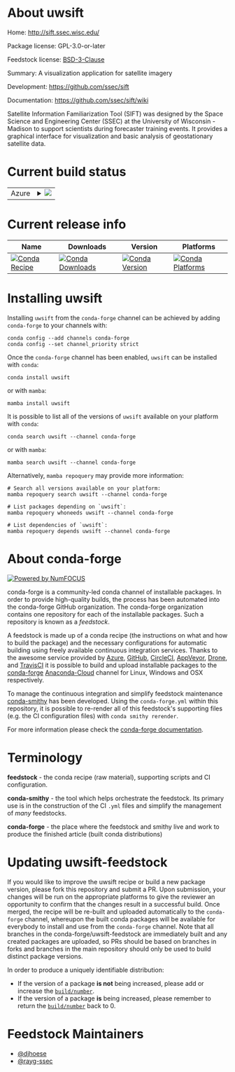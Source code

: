 About uwsift
============

Home: http://sift.ssec.wisc.edu/

Package license: GPL-3.0-or-later

Feedstock license: [BSD-3-Clause](https://github.com/conda-forge/uwsift-feedstock/blob/main/LICENSE.txt)

Summary: A visualization application for satellite imagery

Development: https://github.com/ssec/sift

Documentation: https://github.com/ssec/sift/wiki

Satellite Information Familiarization Tool (SIFT) was designed by the Space
Science and Engineering Center (SSEC) at the University of
Wisconsin - Madison to support scientists during forecaster training
events. It provides a graphical interface for visualization and basic
analysis of geostationary satellite data.


Current build status
====================


<table>
    
  <tr>
    <td>Azure</td>
    <td>
      <details>
        <summary>
          <a href="https://dev.azure.com/conda-forge/feedstock-builds/_build/latest?definitionId=8639&branchName=main">
            <img src="https://dev.azure.com/conda-forge/feedstock-builds/_apis/build/status/uwsift-feedstock?branchName=main">
          </a>
        </summary>
        <table>
          <thead><tr><th>Variant</th><th>Status</th></tr></thead>
          <tbody><tr>
              <td>linux_64_python3.10.____cpython</td>
              <td>
                <a href="https://dev.azure.com/conda-forge/feedstock-builds/_build/latest?definitionId=8639&branchName=main">
                  <img src="https://dev.azure.com/conda-forge/feedstock-builds/_apis/build/status/uwsift-feedstock?branchName=main&jobName=linux&configuration=linux_64_python3.10.____cpython" alt="variant">
                </a>
              </td>
            </tr><tr>
              <td>linux_64_python3.7.____cpython</td>
              <td>
                <a href="https://dev.azure.com/conda-forge/feedstock-builds/_build/latest?definitionId=8639&branchName=main">
                  <img src="https://dev.azure.com/conda-forge/feedstock-builds/_apis/build/status/uwsift-feedstock?branchName=main&jobName=linux&configuration=linux_64_python3.7.____cpython" alt="variant">
                </a>
              </td>
            </tr><tr>
              <td>linux_64_python3.8.____cpython</td>
              <td>
                <a href="https://dev.azure.com/conda-forge/feedstock-builds/_build/latest?definitionId=8639&branchName=main">
                  <img src="https://dev.azure.com/conda-forge/feedstock-builds/_apis/build/status/uwsift-feedstock?branchName=main&jobName=linux&configuration=linux_64_python3.8.____cpython" alt="variant">
                </a>
              </td>
            </tr><tr>
              <td>linux_64_python3.9.____cpython</td>
              <td>
                <a href="https://dev.azure.com/conda-forge/feedstock-builds/_build/latest?definitionId=8639&branchName=main">
                  <img src="https://dev.azure.com/conda-forge/feedstock-builds/_apis/build/status/uwsift-feedstock?branchName=main&jobName=linux&configuration=linux_64_python3.9.____cpython" alt="variant">
                </a>
              </td>
            </tr><tr>
              <td>osx_64_python3.10.____cpython</td>
              <td>
                <a href="https://dev.azure.com/conda-forge/feedstock-builds/_build/latest?definitionId=8639&branchName=main">
                  <img src="https://dev.azure.com/conda-forge/feedstock-builds/_apis/build/status/uwsift-feedstock?branchName=main&jobName=osx&configuration=osx_64_python3.10.____cpython" alt="variant">
                </a>
              </td>
            </tr><tr>
              <td>osx_64_python3.7.____cpython</td>
              <td>
                <a href="https://dev.azure.com/conda-forge/feedstock-builds/_build/latest?definitionId=8639&branchName=main">
                  <img src="https://dev.azure.com/conda-forge/feedstock-builds/_apis/build/status/uwsift-feedstock?branchName=main&jobName=osx&configuration=osx_64_python3.7.____cpython" alt="variant">
                </a>
              </td>
            </tr><tr>
              <td>osx_64_python3.8.____cpython</td>
              <td>
                <a href="https://dev.azure.com/conda-forge/feedstock-builds/_build/latest?definitionId=8639&branchName=main">
                  <img src="https://dev.azure.com/conda-forge/feedstock-builds/_apis/build/status/uwsift-feedstock?branchName=main&jobName=osx&configuration=osx_64_python3.8.____cpython" alt="variant">
                </a>
              </td>
            </tr><tr>
              <td>osx_64_python3.9.____cpython</td>
              <td>
                <a href="https://dev.azure.com/conda-forge/feedstock-builds/_build/latest?definitionId=8639&branchName=main">
                  <img src="https://dev.azure.com/conda-forge/feedstock-builds/_apis/build/status/uwsift-feedstock?branchName=main&jobName=osx&configuration=osx_64_python3.9.____cpython" alt="variant">
                </a>
              </td>
            </tr><tr>
              <td>osx_arm64_python3.10.____cpython</td>
              <td>
                <a href="https://dev.azure.com/conda-forge/feedstock-builds/_build/latest?definitionId=8639&branchName=main">
                  <img src="https://dev.azure.com/conda-forge/feedstock-builds/_apis/build/status/uwsift-feedstock?branchName=main&jobName=osx&configuration=osx_arm64_python3.10.____cpython" alt="variant">
                </a>
              </td>
            </tr><tr>
              <td>osx_arm64_python3.8.____cpython</td>
              <td>
                <a href="https://dev.azure.com/conda-forge/feedstock-builds/_build/latest?definitionId=8639&branchName=main">
                  <img src="https://dev.azure.com/conda-forge/feedstock-builds/_apis/build/status/uwsift-feedstock?branchName=main&jobName=osx&configuration=osx_arm64_python3.8.____cpython" alt="variant">
                </a>
              </td>
            </tr><tr>
              <td>osx_arm64_python3.9.____cpython</td>
              <td>
                <a href="https://dev.azure.com/conda-forge/feedstock-builds/_build/latest?definitionId=8639&branchName=main">
                  <img src="https://dev.azure.com/conda-forge/feedstock-builds/_apis/build/status/uwsift-feedstock?branchName=main&jobName=osx&configuration=osx_arm64_python3.9.____cpython" alt="variant">
                </a>
              </td>
            </tr><tr>
              <td>win_64_python3.10.____cpython</td>
              <td>
                <a href="https://dev.azure.com/conda-forge/feedstock-builds/_build/latest?definitionId=8639&branchName=main">
                  <img src="https://dev.azure.com/conda-forge/feedstock-builds/_apis/build/status/uwsift-feedstock?branchName=main&jobName=win&configuration=win_64_python3.10.____cpython" alt="variant">
                </a>
              </td>
            </tr><tr>
              <td>win_64_python3.7.____cpython</td>
              <td>
                <a href="https://dev.azure.com/conda-forge/feedstock-builds/_build/latest?definitionId=8639&branchName=main">
                  <img src="https://dev.azure.com/conda-forge/feedstock-builds/_apis/build/status/uwsift-feedstock?branchName=main&jobName=win&configuration=win_64_python3.7.____cpython" alt="variant">
                </a>
              </td>
            </tr><tr>
              <td>win_64_python3.8.____cpython</td>
              <td>
                <a href="https://dev.azure.com/conda-forge/feedstock-builds/_build/latest?definitionId=8639&branchName=main">
                  <img src="https://dev.azure.com/conda-forge/feedstock-builds/_apis/build/status/uwsift-feedstock?branchName=main&jobName=win&configuration=win_64_python3.8.____cpython" alt="variant">
                </a>
              </td>
            </tr><tr>
              <td>win_64_python3.9.____cpython</td>
              <td>
                <a href="https://dev.azure.com/conda-forge/feedstock-builds/_build/latest?definitionId=8639&branchName=main">
                  <img src="https://dev.azure.com/conda-forge/feedstock-builds/_apis/build/status/uwsift-feedstock?branchName=main&jobName=win&configuration=win_64_python3.9.____cpython" alt="variant">
                </a>
              </td>
            </tr>
          </tbody>
        </table>
      </details>
    </td>
  </tr>
</table>

Current release info
====================

| Name | Downloads | Version | Platforms |
| --- | --- | --- | --- |
| [![Conda Recipe](https://img.shields.io/badge/recipe-uwsift-green.svg)](https://anaconda.org/conda-forge/uwsift) | [![Conda Downloads](https://img.shields.io/conda/dn/conda-forge/uwsift.svg)](https://anaconda.org/conda-forge/uwsift) | [![Conda Version](https://img.shields.io/conda/vn/conda-forge/uwsift.svg)](https://anaconda.org/conda-forge/uwsift) | [![Conda Platforms](https://img.shields.io/conda/pn/conda-forge/uwsift.svg)](https://anaconda.org/conda-forge/uwsift) |

Installing uwsift
=================

Installing `uwsift` from the `conda-forge` channel can be achieved by adding `conda-forge` to your channels with:

```
conda config --add channels conda-forge
conda config --set channel_priority strict
```

Once the `conda-forge` channel has been enabled, `uwsift` can be installed with `conda`:

```
conda install uwsift
```

or with `mamba`:

```
mamba install uwsift
```

It is possible to list all of the versions of `uwsift` available on your platform with `conda`:

```
conda search uwsift --channel conda-forge
```

or with `mamba`:

```
mamba search uwsift --channel conda-forge
```

Alternatively, `mamba repoquery` may provide more information:

```
# Search all versions available on your platform:
mamba repoquery search uwsift --channel conda-forge

# List packages depending on `uwsift`:
mamba repoquery whoneeds uwsift --channel conda-forge

# List dependencies of `uwsift`:
mamba repoquery depends uwsift --channel conda-forge
```


About conda-forge
=================

[![Powered by
NumFOCUS](https://img.shields.io/badge/powered%20by-NumFOCUS-orange.svg?style=flat&colorA=E1523D&colorB=007D8A)](https://numfocus.org)

conda-forge is a community-led conda channel of installable packages.
In order to provide high-quality builds, the process has been automated into the
conda-forge GitHub organization. The conda-forge organization contains one repository
for each of the installable packages. Such a repository is known as a *feedstock*.

A feedstock is made up of a conda recipe (the instructions on what and how to build
the package) and the necessary configurations for automatic building using freely
available continuous integration services. Thanks to the awesome service provided by
[Azure](https://azure.microsoft.com/en-us/services/devops/), [GitHub](https://github.com/),
[CircleCI](https://circleci.com/), [AppVeyor](https://www.appveyor.com/),
[Drone](https://cloud.drone.io/welcome), and [TravisCI](https://travis-ci.com/)
it is possible to build and upload installable packages to the
[conda-forge](https://anaconda.org/conda-forge) [Anaconda-Cloud](https://anaconda.org/)
channel for Linux, Windows and OSX respectively.

To manage the continuous integration and simplify feedstock maintenance
[conda-smithy](https://github.com/conda-forge/conda-smithy) has been developed.
Using the ``conda-forge.yml`` within this repository, it is possible to re-render all of
this feedstock's supporting files (e.g. the CI configuration files) with ``conda smithy rerender``.

For more information please check the [conda-forge documentation](https://conda-forge.org/docs/).

Terminology
===========

**feedstock** - the conda recipe (raw material), supporting scripts and CI configuration.

**conda-smithy** - the tool which helps orchestrate the feedstock.
                   Its primary use is in the construction of the CI ``.yml`` files
                   and simplify the management of *many* feedstocks.

**conda-forge** - the place where the feedstock and smithy live and work to
                  produce the finished article (built conda distributions)


Updating uwsift-feedstock
=========================

If you would like to improve the uwsift recipe or build a new
package version, please fork this repository and submit a PR. Upon submission,
your changes will be run on the appropriate platforms to give the reviewer an
opportunity to confirm that the changes result in a successful build. Once
merged, the recipe will be re-built and uploaded automatically to the
`conda-forge` channel, whereupon the built conda packages will be available for
everybody to install and use from the `conda-forge` channel.
Note that all branches in the conda-forge/uwsift-feedstock are
immediately built and any created packages are uploaded, so PRs should be based
on branches in forks and branches in the main repository should only be used to
build distinct package versions.

In order to produce a uniquely identifiable distribution:
 * If the version of a package **is not** being increased, please add or increase
   the [``build/number``](https://docs.conda.io/projects/conda-build/en/latest/resources/define-metadata.html#build-number-and-string).
 * If the version of a package **is** being increased, please remember to return
   the [``build/number``](https://docs.conda.io/projects/conda-build/en/latest/resources/define-metadata.html#build-number-and-string)
   back to 0.

Feedstock Maintainers
=====================

* [@djhoese](https://github.com/djhoese/)
* [@rayg-ssec](https://github.com/rayg-ssec/)

